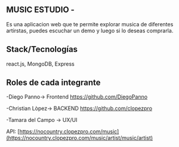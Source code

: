 ## MUSIC ESTUDIO -
Es una aplicacion web que te permite explorar musica de diferentes artirstas, puedes escuchar un demo y luego si lo deseas comprarla. 


## Stack/Tecnologías 
react.js, MongoDB, Express

## Roles de cada integrante 
-Diego Panno-> Frontend
https://github.com/DiegoPanno

-Christian Lòpez-> BACKEND 
https://github.com/clopezpro

-Tamara del Campo ->  UX/UI

API: [https://nocountry.clopezpro.com/music](https://nocountry.clopezpro.com/music/artist/music/artist)
